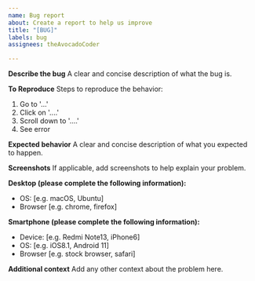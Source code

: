 ```yaml
---
name: Bug report
about: Create a report to help us improve
title: "[BUG]"
labels: bug
assignees: theAvocadoCoder

---
```


**Describe the bug**
A clear and concise description of what the bug is.

**To Reproduce**
Steps to reproduce the behavior:
1. Go to '...'
2. Click on '....'
3. Scroll down to '....'
4. See error

**Expected behavior**
A clear and concise description of what you expected to happen.

**Screenshots**
If applicable, add screenshots to help explain your problem.

**Desktop (please complete the following information):**
 - OS: [e.g. macOS, Ubuntu]
 - Browser [e.g. chrome, firefox]

**Smartphone (please complete the following information):**
 - Device: [e.g. Redmi Note13, iPhone6]
 - OS: [e.g. iOS8.1, Android 11]
 - Browser [e.g. stock browser, safari]

**Additional context**
Add any other context about the problem here.
